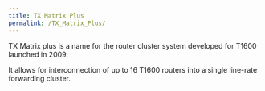 ```yaml
---
title: TX Matrix Plus
permalink: /TX_Matrix_Plus/
---
```


TX Matrix plus is a name for the router cluster system developed for T1600 launched in 2009.

It allows for interconnection of up to 16 T1600 routers into a single line-rate forwarding cluster.